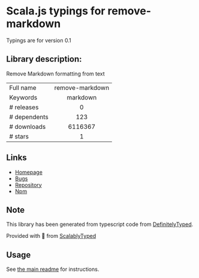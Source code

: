 
# Scala.js typings for remove-markdown

Typings are for version 0.1

## Library description:
Remove Markdown formatting from text

|                    |                 |
| ------------------ | :-------------: |
| Full name          | remove-markdown |
| Keywords           | markdown |
| # releases         | 0 |
| # dependents       | 123 |
| # downloads        | 6116367 |
| # stars            | 1 |

## Links
- [Homepage](https://github.com/stiang/remove-markdown)
- [Bugs](https://github.com/stiang/remove-markdown/issues)
- [Repository](https://github.com/stiang/remove-markdown)
- [Npm](https://www.npmjs.com/package/remove-markdown)
    


## Note
This library has been generated from typescript code from [DefinitelyTyped](https://definitelytyped.org).

Provided with :purple_heart: from [ScalablyTyped](https://github.com/oyvindberg/ScalablyTyped)

## Usage
See [the main readme](../../readme.md) for instructions.


